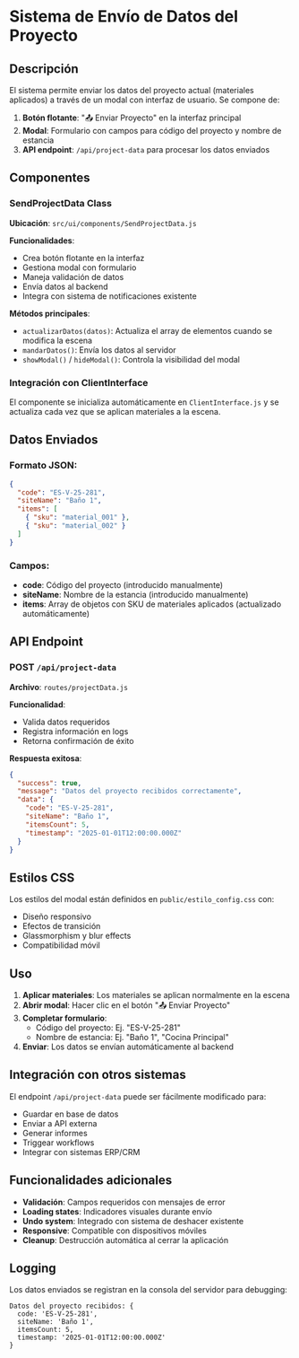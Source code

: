 # Sistema de Envío de Datos del Proyecto

## Descripción

El sistema permite enviar los datos del proyecto actual (materiales aplicados) a través de un modal con interfaz de usuario. Se compone de:

1. **Botón flotante**: "📤 Enviar Proyecto" en la interfaz principal
2. **Modal**: Formulario con campos para código del proyecto y nombre de estancia
3. **API endpoint**: `/api/project-data` para procesar los datos enviados

## Componentes

### SendProjectData Class

**Ubicación**: `src/ui/components/SendProjectData.js`

**Funcionalidades**:
- Crea botón flotante en la interfaz
- Gestiona modal con formulario
- Maneja validación de datos
- Envía datos al backend
- Integra con sistema de notificaciones existente

**Métodos principales**:
- `actualizarDatos(datos)`: Actualiza el array de elementos cuando se modifica la escena
- `mandarDatos()`: Envía los datos al servidor
- `showModal()` / `hideModal()`: Controla la visibilidad del modal

### Integración con ClientInterface

El componente se inicializa automáticamente en `ClientInterface.js` y se actualiza cada vez que se aplican materiales a la escena.

## Datos Enviados

### Formato JSON:
```json
{
  "code": "ES-V-25-281",
  "siteName": "Baño 1",
  "items": [
    { "sku": "material_001" },
    { "sku": "material_002" }
  ]
}
```

### Campos:
- **code**: Código del proyecto (introducido manualmente)
- **siteName**: Nombre de la estancia (introducido manualmente)
- **items**: Array de objetos con SKU de materiales aplicados (actualizado automáticamente)

## API Endpoint

### POST `/api/project-data`

**Archivo**: `routes/projectData.js`

**Funcionalidad**:
- Valida datos requeridos
- Registra información en logs
- Retorna confirmación de éxito

**Respuesta exitosa**:
```json
{
  "success": true,
  "message": "Datos del proyecto recibidos correctamente",
  "data": {
    "code": "ES-V-25-281",
    "siteName": "Baño 1", 
    "itemsCount": 5,
    "timestamp": "2025-01-01T12:00:00.000Z"
  }
}
```

## Estilos CSS

Los estilos del modal están definidos en `public/estilo_config.css` con:
- Diseño responsivo
- Efectos de transición
- Glassmorphism y blur effects
- Compatibilidad móvil

## Uso

1. **Aplicar materiales**: Los materiales se aplican normalmente en la escena
2. **Abrir modal**: Hacer clic en el botón "📤 Enviar Proyecto"
3. **Completar formulario**: 
   - Código del proyecto: Ej. "ES-V-25-281"
   - Nombre de estancia: Ej. "Baño 1", "Cocina Principal"
4. **Enviar**: Los datos se envían automáticamente al backend

## Integración con otros sistemas

El endpoint `/api/project-data` puede ser fácilmente modificado para:
- Guardar en base de datos
- Enviar a API externa
- Generar informes
- Triggear workflows
- Integrar con sistemas ERP/CRM

## Funcionalidades adicionales

- **Validación**: Campos requeridos con mensajes de error
- **Loading states**: Indicadores visuales durante envío
- **Undo system**: Integrado con sistema de deshacer existente
- **Responsive**: Compatible con dispositivos móviles
- **Cleanup**: Destrucción automática al cerrar la aplicación

## Logging

Los datos enviados se registran en la consola del servidor para debugging:
```
Datos del proyecto recibidos: {
  code: 'ES-V-25-281',
  siteName: 'Baño 1',
  itemsCount: 5,
  timestamp: '2025-01-01T12:00:00.000Z'
}
```
